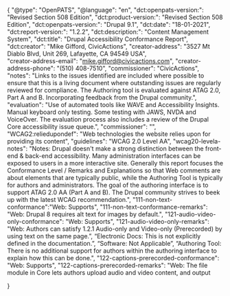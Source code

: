 {
    "@type":        "OpenPATS",
    "@language":    "en",
    "dct:openpats-version:":    "Revised Section 508 Edition",
    "dct:product-version:":    "Revised Section 508 Edition",
    "dct:openpats-version:":    "Drupal 9.1",
    "dct:date":     "18-01-2021",
    "dct:report-version:":    "1.2.2",
    "dct:description:":    "Content Management System",
    "dct:title":    "Drupal Accessibility Conformance Report",
    "dct:creator":  "Mike Gifford, CivicActions",
    "creator-address": "3527 Mt Diablo Blvd, Unit 269, Lafayette, CA 94549 USA",   
     "creator-address-email": "mike.gifford@civicactions.com",
    "creator-address-phone": "(510) 408-7510",
    "commissioner": "CivicActions",
    "notes": "Links to the issues identified are included where possible to ensure that this is a living document where outstanding issues are regularly reviewed for compliance. The Authoring tool is evaluated against ATAG 2.0, Part A and B. Incorporating feedback from the Drupal community.",
    "evaluation": "Use of automated tools like WAVE and Accessibility Insights. Manual keyboard only testing. Some testing with JAWS, NVDA and VoiceOver. The evaluation process also includes a review of the Drupal Core accessibility issue queue.",
      "commissioner": "",
    "WCAG2:reliedupondef": "Web technologies the website relies upon for providing its content",
        "guidelines": "WCAG 2.0 Level AA",
        "wcag20-levela-notes": "Notes: Drupal doesn't make a strong distinction between the front-end & back-end accessibility. Many administration interfaces can be exposed to users in a more interactive site. Generally this report focuses the Conformance Level / Remarks and Explanations so that Web comments are about elements that are typically public, while the Authoring Tool is typically for authors and administrators. The goal of the authoring interface is to support ATAG 2.0 AA (Part A and B). The Drupal community strives to beek up with the latest WCAG recommendation.",
        "111-non-text-conformance":"Web: Supports",
        "111-non-text-conformance-remarks": "Web: Drupal 8 requires alt text for images by default.",
        "121-audio-video-only-conformance": "Web: Supports",
        "121-audio-video-only-remarks": "Web: Authors can satisfy 1.2.1 Audio-only and Video-only (Prerecorded) by using text on the same page.”, “Electronic Docs: This is not explicitly defined in the documentation.”, “Software: Not Applicable”, “Authoring Tool: There is no additional support for authors within the authoring interface to explain how this can be done.",
        "122-captions-prerecorded-conformance": "Web: Supports",
        "122-captions-prerecorded-remarks": "Web: The file module in Core lets authors upload audio and video content, and output <audio> and <video> elements and does not support captions.",

}
